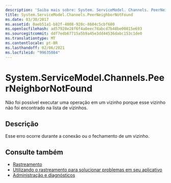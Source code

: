 ```yaml
---
description: 'Saiba mais sobre: System. ServiceModel. Channels. PeerNeighborNotFound'
title: System.ServiceModel.Channels.PeerNeighborNotFound
ms.date: 03/30/2017
ms.assetid: 0aeb51a1-b82f-4008-920c-8604c5cbf600
ms.openlocfilehash: ad57928e28f6f4a0eec7dabcd7b48be00815e693
ms.sourcegitcommit: ddf7edb67715a5b9a45e3dd44536dabc153c1de0
ms.translationtype: MT
ms.contentlocale: pt-BR
ms.lasthandoff: 02/06/2021
ms.locfileid: "99635084"
---
```

# <a name="systemservicemodelchannelspeerneighbornotfound"></a>System.ServiceModel.Channels.PeerNeighborNotFound

Não foi possível executar uma operação em um vizinho porque esse vizinho não foi encontrado na lista de vizinhos.  
  
## <a name="description"></a>Descrição  

 Esse erro ocorre durante a conexão ou o fechamento de um vizinho.  
  
## <a name="see-also"></a>Consulte também

- [Rastreamento](index.md)
- [Utilizando o rastreamento para solucionar problemas em seu aplicativo](using-tracing-to-troubleshoot-your-application.md)
- [Administração e diagnósticos](../index.md)
